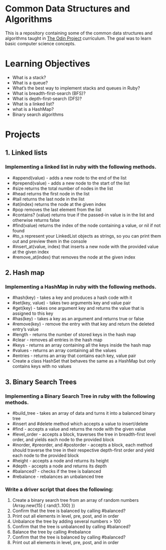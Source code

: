 # Common Data Structures and Algorithms
This is a repository containing some of the common data structures and algorithms taught in [The Odin Project](https://www.theodinproject.com/) curriculum. The goal was to learn basic computer science concepts.
# Learning Objectives
* What is a stack?
* What is a queue?
* What’s the best way to implement stacks and queues in Ruby?
* What is breadth-first-search (BFS)?
* What is depth-first-search (DFS)?
* What is a linked list?
* what is a HashMap?
* Binary search algorithms

# Projects
## 1. Linked lists
### Implementing a linked list in ruby with the following methods.
* #append(value) - adds a new node to the end of the list
* #prepend(value) - adds a new node to the start of the list
* #size returns the total number of nodes in the list
* #head returns the first node in the list
* #tail returns the last node in the list
* #at(index) returns the node at the given index
* #pop removes the last element from the list
* #contains? (value) returns true if the passed-in value is in the list and otherwise returns false
* #find(value) returns the index of the node containing a value, or nil if not found
* #to_s represent your LinkedList objects as strings, so you can print them out and preview them in the console
* #insert_at(value, index) that inserts a new node with the provided value at the given index
* #remove_at(index) that removes the node at the given index

## 2. Hash map
### Implementing a HashMap in ruby with the following methods.
* #hash(key) - takes a key and produces a hash code with it
* #set(key, value) - takes two arguments key and value pair
* #get(key) - takes one argument key and returns the value that is assigned to this key
* #has(key) - takes a key as an argument and returns true or false
* #remove(key) - remove the entry with that key and return the deleted entry’s value
* #length - returns the number of stored keys in the hash map
* #clear - removes all entries in the hash map
* #keys - returns an array containing all the keys inside the hash map
* #values - returns an array containing all the values
* #entries - returns an array that contains each key, value pair
* Create a class HashSet that behaves the same as a HashMap but only contains keys with no values

## 3. Binary Search Trees
### Implementing a Binary Search Tree in ruby with the following methods.
* #build_tree - takes an array of data and turns it into a balanced binary tree
* #insert and #delete method which accepts a value to insert/delete
* #find - accepts a value and returns the node with the given value
* #level_order - accepts a block, traverses the tree in breadth-first level order, and yields each node to the provided block
* #inorder, #preorder, and #postorder - accepts a block, each method should traverse the tree in their respective depth-first order and yield each node to the provided block
* #height - accepts a node and returns its height
* #depth - accepts a node and returns its depth
* #balanced? - checks if the tree is balanced
* #rebalance - rebalances an unbalanced tree

### Write a driver script that does the following:
1. Create a binary search tree from an array of random numbers (Array.new(15) { rand(1..100) })
2. Confirm that the tree is balanced by calling #balanced?
3. Print out all elements in level, pre, post, and in order
4. Unbalance the tree by adding several numbers > 100
5. Confirm that the tree is unbalanced by calling #balanced?
6. Balance the tree by calling #rebalance
7. Confirm that the tree is balanced by calling #balanced?
8. Print out all elements in level, pre, post, and in order
